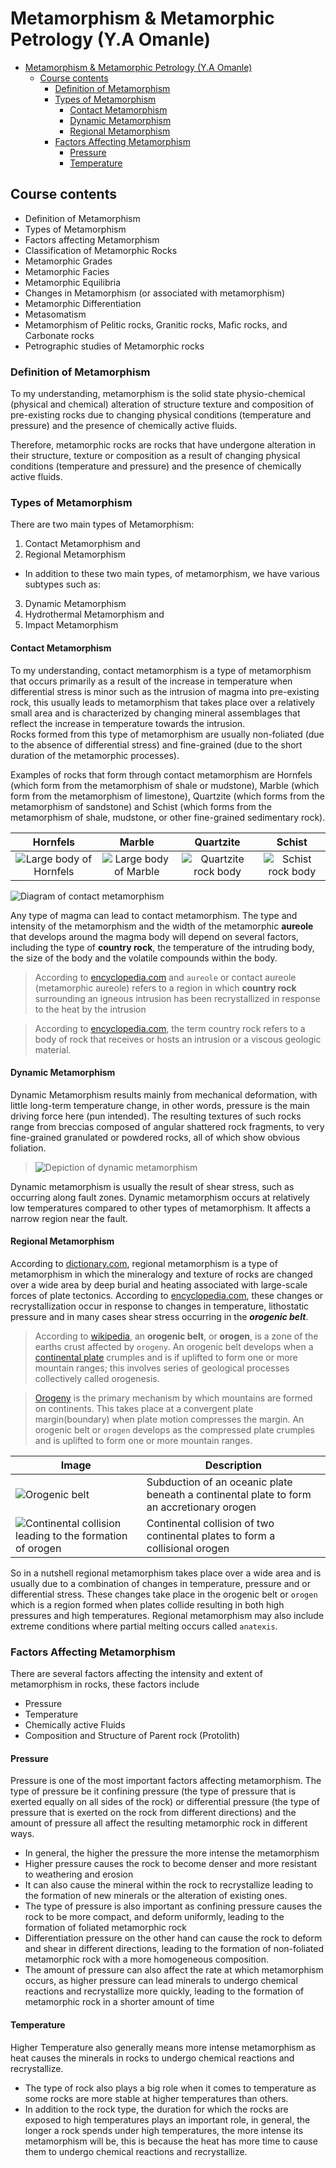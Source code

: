 # Metamorphism & Metamorphic Petrology (Y.A Omanle)

<!--toc:start-->
- [Metamorphism & Metamorphic Petrology (Y.A Omanle)](#metamorphism-metamorphic-petrology-ya-omanle)
  - [Course contents](#course-contents)
    - [Definition of Metamorphism](#definition-of-metamorphism)
    - [Types of Metamorphism](#types-of-metamorphism)
      - [Contact Metamorphism](#contact-metamorphism)
      - [Dynamic Metamorphism](#dynamic-metamorphism)
      - [Regional Metamorphism](#regional-metamorphism)
    - [Factors Affecting Metamorphism](#factors-affecting-metamorphism)
      - [Pressure](#pressure)
      - [Temperature](#temperature)
<!--toc:end-->

## Course contents
* Definition of Metamorphism
* Types of Metamorphism
* Factors affecting Metamorphism
* Classification of Metamorphic Rocks
* Metamorphic Grades
* Metamorphic Facies
* Metamorphic Equilibria
* Changes in Metamorphism (or associated with metamorphism)
* Metamorphic Differentiation
* Metasomatism
* Metamorphism of Pelitic rocks, Granitic rocks, Mafic rocks, and Carbonate rocks
* Petrographic studies of Metamorphic rocks



### Definition of Metamorphism
To my understanding, metamorphism is the solid state physio-chemical (physical and chemical) alteration of structure
texture and composition of pre-existing rocks due to changing physical conditions (temperature and pressure) and the
presence of chemically active fluids.

Therefore, metamorphic rocks are rocks that have undergone alteration in their structure, texture or composition as
a result of changing physical conditions (temperature and pressure) and the presence of chemically active fluids.

### Types of Metamorphism  
There are two main types of Metamorphism:
1. Contact Metamorphism and
2. Regional Metamorphism
* In addition to these two main types, of metamorphism, we have various subtypes such as:
3. Dynamic Metamorphism
4. Hydrothermal Metamorphism and
5. Impact Metamorphism

#### Contact Metamorphism
To my understanding, contact metamorphism is a type of metamorphism that occurs primarily as a result of the increase in temperature
when differential stress is minor such as the intrusion of magma into pre-existing rock, this usually leads to metamorphism that
takes place over a relatively small area and is characterized by changing mineral assemblages that reflect the increase in temperature
towards the intrusion.  
Rocks formed from this type of metamorphism are usually non-foliated (due to the absence of differential stress) and fine-grained
(due to the short duration of the metamorphic processes).  

Examples of rocks that form through contact metamorphism are Hornfels (which form from the metamorphism of shale or mudstone),
Marble (which form from the metamorphism of limestone), Quartzite (which forms from the metamorphism of sandstone) and Schist
(which forms from the metamorphism of shale, mudstone, or other fine-grained sedimentary rock).

|           Hornfels           |         Marble              |             Quartzite                 |          Schist         |
|:----------------------------:|:---------------------------:|:-------------------------------------:|:------------------------:|
|![Large body of Hornfels](https://www.thoughtco.com/thmb/zBD0WLwvk1yfEQxfYTM5NUzn_D8=/1500x0/filters:no_upscale():max_bytes(150000):strip_icc()/hornfels-great-fault--636456868-5b041a3f1d640400361033d7.jpg)|![Large body of Marble](https://cdn.britannica.com/39/102039-050-8CC9CE07/Marble-quarry-Carrara-Italy.jpg)|![Quartzite rock body](https://www.climbing.com/wp-content/uploads/2017/12/20170407_2096_gn-web.jpg?width=1450)|![Schist rock body](https://static.vecteezy.com/system/resources/previews/001/332/975/non_2x/colored-granite-and-schist-rock-face-photo.jpg)|

![Diagram of contact metamorphism](https://4.bp.blogspot.com/-HxjU9Zy3ELI/WnCQIfGcupI/AAAAAAAAOuM/kkhu4czIscslPGrKrvXRT95Gw4UmCi_pgCLcBGAs/s1600/Contact%252BMetamorphism%2B%25281%2529.jpg)


Any type of magma can lead to contact metamorphism. The type and intensity of the metamorphism and the width of the metamorphic 
**aureole** that develops around the magma body will depend on several factors, including the type of **country rock**, the 
temperature of the intruding body, the size of the body and the volatile compounds within the body.

> According to [encyclopedia.com](https://www.encyclopedia.com/science/dictionaries-thesauruses-pictures-and-press-releases/contact-aureole) 
and `aureole` or contact aureole (metamorphic aureole) refers to a region in which **country rock** surrounding an igneous intrusion 
has been recrystallized in response to the heat by the intrusion

> According to [encyclopedia.com](https://www.encyclopedia.com/earth-and-environment/minerals-mining-and-metallurgy/metallurgy-and-mining-terms-and-concepts/country-rock#1O13countryrock), the term country rock refers to a body of rock that receives or hosts an intrusion or 
a viscous geologic material.


#### Dynamic Metamorphism

Dynamic Metamorphism results mainly from mechanical deformation, with little long-term temperature change,
in other words, pressure is the main driving force here (pun intended). The resulting textures of such rocks range from
breccias composed of angular shattered rock fragments, to very fine-grained granulated or powdered rocks, all of which
show obvious foliation.
> ![Depiction of dynamic metamorphism](https://www.researchgate.net/publication/309424001/figure/fig6/AS:614348384907296@1523483477450/Dynamic-metamorphism.png)

Dynamic metamorphism is usually the result of shear stress, such as occurring along fault zones. Dynamic metamorphism occurs
at relatively low temperatures compared to other types of metamorphism. It affects a narrow region near the fault.

#### Regional Metamorphism
According to [dictionary.com](https://www.dictionary.com/browse/regional-metamorphism), regional metamorphism is a type of
metamorphism in which the mineralogy and texture of rocks are changed over a wide area by deep burial and heating associated with
large-scale forces of plate tectonics. According to [encyclopedia.com](https://www.encyclopedia.com/science/dictionaries-thesauruses-pictures-and-press-releases/regional-metamorphism), these changes or recrystallization occur in response to changes in temperature, lithostatic
pressure and in many cases shear stress occurring in the **_orogenic belt_**.
> According to [wikipedia](https://en.wikipedia.org/wiki/Orogenic_belt), an **orogenic belt**, or **orogen**, is a zone of the earths crust
affected by `orogeny`. An orogenic belt develops when a [continental plate](https://en.wikipedia.org/wiki/Continental_plate) crumples and is
if uplifted to form one or more mountain ranges; this involves series of geological processes collectively called orogenesis.

> [Orogeny](https://en.wikipedia.org/wiki/Orogeny) is the primary mechanism by which mountains are formed on continents. This takes
place at a convergent plate margin(boundary) when plate motion compresses the margin. An orogenic belt or `orogen` develops as the
compressed plate crumples and is uplifted to form one or more mountain ranges.

| Image       | Description |
| ----------- | ----------- |
|![Orogenic belt](https://upload.wikimedia.org/wikipedia/commons/thumb/2/29/Active_Margin.svg/250px-Active_Margin.svg.png)| Subduction of an oceanic plate beneath a continental plate to form an accretionary orogen |
|![Continental collision leading to the formation of orogen](https://upload.wikimedia.org/wikipedia/commons/8/8d/Continental-continental_convergence_Fig21contcont_i18.png)| Continental collision of two continental plates to form a collisional orogen |

So in a nutshell regional metamorphism takes place over a wide area and is usually due to a combination of changes in temperature,
pressure and or differential stress. These changes take place in the orogenic belt or `orogen` which is a region formed when plates
collide resulting in both high pressures and high temperatures. Regional metamorphism may also include extreme conditions where partial melting occurs called `anatexis`.

### Factors Affecting Metamorphism
There are several factors affecting the intensity and extent of metamorphism in rocks, these factors include
* Pressure
* Temperature
* Chemically active Fluids
* Composition and Structure of Parent rock (Protolith)

#### Pressure
Pressure is one of the most important factors affecting metamorphism. The type of pressure be it confining pressure
(the type of pressure that is exerted equally on all sides of the rock) or differential pressure (the type of pressure
that is exerted on the rock from different directions) and the amount of pressure all affect the resulting metamorphic
rock in different ways. 
* In general, the higher the pressure the more intense the metamorphism
* Higher pressure causes the rock to become denser and more resistant to weathering and erosion
* It can also cause the mineral within the rock to recrystallize leading to the formation of new minerals or the alteration
  of existing ones.
* The type of pressure is also important as confining pressure causes the rock to be more compact, and deform uniformly, leading to
  the formation of foliated metamorphic rock
* Differentiation pressure on the other hand can cause the rock to deform and shear in different directions, leading to
  the formation of non-foliated metamorphic rock with a more homogeneous composition.
* The amount of pressure can also affect the rate at which metamorphism occurs, as higher pressure can lead minerals to
  undergo chemical reactions and recrystallize more quickly, leading to the formation of metamorphic rock in a shorter amount
  of time

#### Temperature
Higher Temperature also generally means more intense metamorphism as heat causes the minerals in rocks to undergo chemical
reactions and recrystallize.
* The type of rock also plays a big role when it comes to temperature as some rocks are more stable at higher temperatures
  than others.
* In addition to the rock type, the duration for which the rocks are exposed to high temperatures plays an important role,
  in general, the longer a rock spends under high temperatures, the more intense its metamorphism will be, this is
  because the heat has more time to cause them to undergo chemical reactions and recrystallize.
